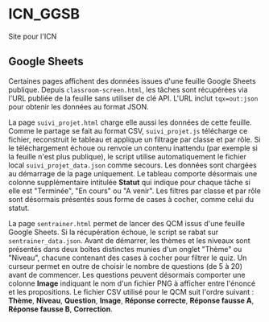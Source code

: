 # ICN_GGSB
Site pour l'ICN

## Google Sheets

Certaines pages affichent des données issues d'une feuille Google Sheets
publique. Depuis `classroom-screen.html`, les tâches sont récupérées via l'URL
publiée de la feuille sans utiliser de clé API. L'URL inclut `tqx=out:json` pour
obtenir les données au format JSON.

La page `suivi_projet.html` charge elle aussi les données de cette feuille.
Comme le partage se fait au format CSV, `suivi_projet.js` télécharge ce
fichier, reconstruit le tableau et applique un filtrage par classe et par rôle.
Si le téléchargement échoue ou renvoie un contenu inattendu (par exemple si la
feuille n'est plus publique), le script utilise automatiquement le fichier local
`suivi_projet_data.json` comme secours. Les données sont chargées au
démarrage de la page uniquement. Le tableau comporte désormais une colonne
supplémentaire intitulée **Statut** qui indique pour chaque tâche si elle est
"Terminée", "En cours" ou "A venir". Les filtres par classe et par rôle sont
désormais présentés sous forme de cases à cocher, comme celui du statut.

La page `sentrainer.html` permet de lancer des QCM issus d'une feuille Google Sheets. Si la récupération échoue, le script se rabat sur `sentrainer_data.json`. Avant de démarrer, les thèmes et les niveaux sont présentés dans deux boîtes distinctes munies d'un onglet "Thème" ou "Niveau", chacune contenant des cases à cocher pour filtrer le quiz. Un curseur permet en outre de choisir le nombre de questions (de 5 à 20) avant de commencer.
Les questions peuvent désormais comporter une colonne **Image** indiquant le nom d'un fichier PNG à afficher entre l'énoncé et les propositions.
Le fichier CSV utilisé pour le QCM suit l'ordre suivant : **Thème**, **Niveau**, **Question**, **Image**, **Réponse correcte**, **Réponse fausse A**, **Réponse fausse B**, **Correction**.
